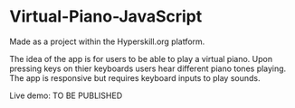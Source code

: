 # Virtual-Piano-JavaScript
Made as a project within the Hyperskill.org platform.

The idea of the app is for users to be able to play a virtual piano. Upon pressing keys on thier keyboards users hear different piano tones playing. The app is responsive but requires keyboard inputs to play sounds.

Live demo: TO BE PUBLISHED
